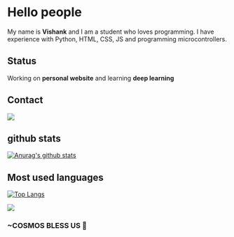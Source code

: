 # Hello people

My name is **Vishank** and I am a student who loves programming. I have experience with Python, HTML, CSS, JS and programming microcontrollers.<br>

## Status
Working on **personal website** and learning **deep learning** 

## Contact
[<img src="https://img.icons8.com/bubbles/50/000000/discord-logo.png"/>](https://discord.com/users/738448733615685652)


## github stats
[![Anurag's github stats](https://github-readme-stats.vercel.app/api?username=VishankSingh&count_private=true&show_icons=true&theme=radical)](https://github.com/anuraghazra/github-readme-stats)

## Most used languages
[![Top Langs](https://github-readme-stats.vercel.app/api/top-langs/?username=VishankSingh&hide=html,&langs_count=8&theme=radical)](https://github.com/anuraghazra/github-readme-stats)

![](https://komarev.com/ghpvc/?username=VishankSingh&color=blue&style=flat)

### ~COSMOS BLESS US 🖖
